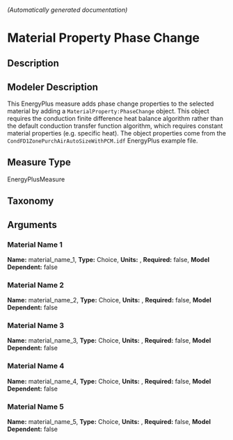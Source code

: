 

###### (Automatically generated documentation)

# Material Property Phase Change

## Description


## Modeler Description
This EnergyPlus measure adds phase change properties to the selected material by adding a `MaterialProperty:PhaseChange` object. This object requires the conduction finite difference heat balance algorithm rather than the default conduction transfer function algorithm, which requires constant material properties (e.g. specific heat). The object properties come from the `CondFD1ZonePurchAirAutoSizeWithPCM.idf` EnergyPlus example file.

## Measure Type
EnergyPlusMeasure

## Taxonomy


## Arguments


### Material Name 1

**Name:** material_name_1,
**Type:** Choice,
**Units:** ,
**Required:** false,
**Model Dependent:** false

### Material Name 2

**Name:** material_name_2,
**Type:** Choice,
**Units:** ,
**Required:** false,
**Model Dependent:** false

### Material Name 3

**Name:** material_name_3,
**Type:** Choice,
**Units:** ,
**Required:** false,
**Model Dependent:** false

### Material Name 4

**Name:** material_name_4,
**Type:** Choice,
**Units:** ,
**Required:** false,
**Model Dependent:** false

### Material Name 5

**Name:** material_name_5,
**Type:** Choice,
**Units:** ,
**Required:** false,
**Model Dependent:** false




